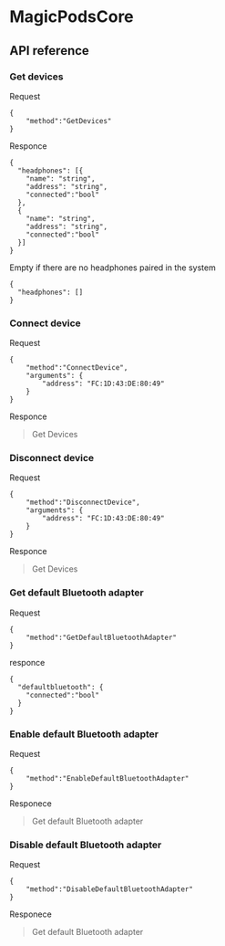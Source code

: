 # MagicPodsCore

## API reference

### Get devices

Request

```
{
    "method":"GetDevices"
}
```

Responce

```
{
  "headphones": [{
    "name": "string",
    "address": "string",
    "connected":"bool"
  },
  {
    "name": "string",
    "address": "string",
    "connected":"bool"
  }]
}
```

Empty if there are no headphones paired in the system

```
{
  "headphones": []
}
```

### Connect device

Request

```
{
    "method":"ConnectDevice",
    "arguments": {
        "address": "FC:1D:43:DE:80:49"
    }
}
```
Responce

> Get Devices

### Disconnect device

Request

```
{
    "method":"DisconnectDevice",
    "arguments": {
        "address": "FC:1D:43:DE:80:49"
    }
}
```

Responce

> Get Devices

### Get default Bluetooth adapter

Request

```
{
    "method":"GetDefaultBluetoothAdapter"
}
```

responce

```
{
  "defaultbluetooth": {
    "connected":"bool"
  }
}
```

### Enable default Bluetooth adapter

Request

```
{
    "method":"EnableDefaultBluetoothAdapter"
}
```

Responece

> Get default Bluetooth adapter

### Disable default Bluetooth adapter

Request

```
{
    "method":"DisableDefaultBluetoothAdapter"
}
```

Responece

> Get default Bluetooth adapter



